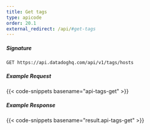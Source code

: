 ```yaml
---
title: Get tags
type: apicode
order: 20.1
external_redirect: /api/#get-tags
---
```


##### Signature
`GET https://api.datadoghq.com/api/v1/tags/hosts`
##### Example Request
{{< code-snippets basename="api-tags-get" >}}
##### Example Response
{{< code-snippets basename="result.api-tags-get" >}}